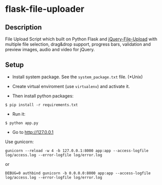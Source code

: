 flask-file-uploader
===================

## Description
File Upload Script which built on Python Flask and [jQuery-File-Upload](https://github.com/blueimp/jQuery-File-Upload/) with multiple file selection, drag&amp;drop support, progress bars, validation and preview images, audio and video for jQuery.


## Setup
- Install system package. See the `system_package.txt` file. (*Unix)

- Create virtual enviroment (use `virtualenv`) and activate it.

- Then install python packages:  
```
$ pip install -r requirements.txt
```

- Run it:

```
$ python app.py
```

- Go to http://127.0.0.1


Use gunicorn:
```
gunicorn --reload -w 4 -b 127.0.0.1:8000 app:app --access-logfile log/access.log --error-logfile log/error.log
```
or
```
DEBUG=0 authbind gunicorn -b 0.0.0.0:8000 app:app --access-logfile log/access.log --error-logfile log/error.log
```
